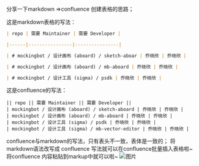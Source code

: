 分享一下markdown =>confluence 创建表格的思路；

这是markdown表格的写法：

```markdown
| repo | 需要 Maintainer | 需要 Developer |

|------|----------------|----------------|

| # mockingbot / 设计画布 (aboard) / sketch-aboar | 乔晓欣 | 乔晓欣 |

| # mockingbot / 设计画布 (aboard) / mb-aboard | 乔晓欣 | 乔晓欣 |

| # mockingbot / 设计工具 (sigma) / psdk | 乔晓欣 | 乔晓欣 |

```

这是confluence的写法：

```confluence
|| repo || 需要 Maintainer || 需要 Developer ||  
| mockingbot / 设计画布 (aboard) / sketch-aboard | 乔晓欣 | 乔晓欣 |  
| mockingbot / 设计画布 (aboard) / mb-aboard | 乔晓欣 | 乔晓欣 |  
| mockingbot / 设计工具 (sigma) / psdk | 乔晓欣 | 乔晓欣 |  
| mockingbot / 设计工具 (sigma) / mb-vector-editor | 乔晓欣 | 乔晓欣 |

```

confluence与markdown的写法，只有表头不一致，表体是一致的；
将markdown语法改写成 confluence 写法就可以在confluence批量插入表格啦~
将confluence 内容粘贴到markup中就可以啦~
![图片](http://images.leyla.top/note/Pastedimage20240321102359.png)
